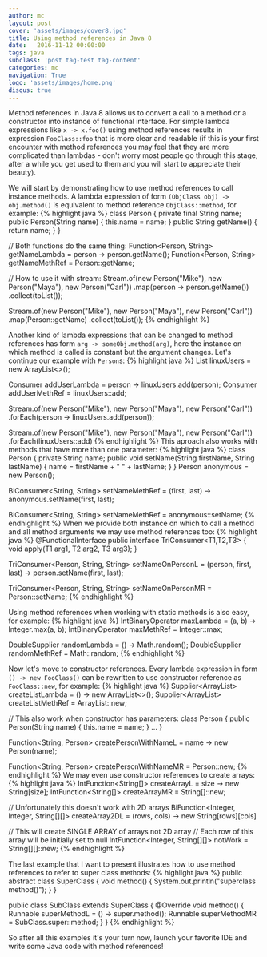 ```yaml
---
author: mc
layout: post
cover: 'assets/images/cover8.jpg'
title: Using method references in Java 8
date:   2016-11-12 00:00:00
tags: java 
subclass: 'post tag-test tag-content'
categories: mc
navigation: True
logo: 'assets/images/home.png'
disqus: true
---
```


Method references in Java 8 allows us to convert a call to a method
or a constructor into instance of functional interface.
For simple lambda expressions like `x -> x.foo()` using method
references results in expression `FooClass::foo` that is more
clear and readable (if this is your first encounter with method
references you may feel that they are more complicated than
lambdas - don't worry most people go through this stage,
after a while you get used to them and you will start to
appreciate their beauty).

We will start by demonstrating how to use method references
to call instance methods.
A lambda expression of form `(ObjClass obj) -> obj.method()` is
equivalent to method reference `ObjClass::method`, for example:
{% highlight java %}
class Person {
	private final String name;
	public Person(String name) {
		 this.name = name;
	}
	public String getName() {
		 return name;
	}
}

// Both functions do the same thing:
Function<Person, String> getNameLambda = person -> person.getName();
Function<Person, String> getNameMethRef = Person::getName;

// How to use it with stream:
Stream.of(new Person("Mike"), new Person("Maya"), new Person("Carl"))
	.map(person -> person.getName())
	.collect(toList());

Stream.of(new Person("Mike"), new Person("Maya"), new Person("Carl"))
	.map(Person::getName)
	.collect(toList());
{% endhighlight %}

Another kind of lambda expressions that can be changed to method references
has form `arg -> someObj.method(arg)`, here the instance on which method is
called is constant but the argument changes. Let's continue our example
with `Person`s:
{% highlight java %}
List<Person> linuxUsers = new ArrayList<>();

Consumer<Person> addUserLambda = person -> linuxUsers.add(person);
Consumer<Person> addUserMethRef = linuxUsers::add;

Stream.of(new Person("Mike"), new Person("Maya"), new Person("Carl"))
	.forEach(person -> linuxUsers.add(person));

Stream.of(new Person("Mike"), new Person("Maya"), new Person("Carl"))
	.forEach(linuxUsers::add)
{% endhighlight %}
This aproach also works with methods that have more than one parameter:
{% highlight java %}
class Person {
	private String name;
	public void setName(String firstName, String lastName) {
		 name = firstName + " " + lastName;
	}
}
Person anonymous = new Person();

BiConsumer<String, String> setNameMethRef = 
	(first, last) -> anonymous.setName(first, last);

BiConsumer<String, String> setNameMethRef = anonymous::setName;
{% endhighlight %}
When we provide both instance on which to call a method and all method
arguments we may use method references too:
{% highlight java %}
@FunctionalInterface
public interface TriConsumer<T1,T2,T3> {
    void apply(T1 arg1, T2 arg2, T3 arg3);
}

TriConsumer<Person, String, String> setNameOnPersonL = 
	(person, first, last) -> person.setName(first, last);

TriConsumer<Person, String, String> setNameOnPersonMR =
	Person::setName;
{% endhighlight %}

Using method references when working with static methods is also easy,
for example:
{% highlight java %}
IntBinaryOperator maxLambda = (a, b) -> Integer.max(a, b);
IntBinaryOperator maxMethRef = Integer::max;

DoubleSupplier randomLambda = () -> Math.random();
DoubleSupplier randomMethRef = Math::random;
{% endhighlight %}

Now let's move to constructor references.
Every lambda expression in form `() -> new FooClass()` can be
rewritten to use constructor reference as `FooClass::new`, for example:
{% highlight java %}
Supplier<ArrayList<Person>> createListLambda = () -> new ArrayList<>();
Supplier<ArrayList<Person>> createListMethRef = ArrayList::new;

// This also work when constructor has parameters:
class Person {
	public Person(String name) {
		 this.name = name;
	}
	...
}

Function<String, Person> createPersonWithNameL =
	name -> new Person(name);

Function<String, Person> createPersonWithNameMR =
	Person::new;
{% endhighlight %}
We may even use constructor references to create arrays:
{% highlight java %}
IntFunction<String[]> createArrayL = size -> new String[size];
IntFunction<String[]> createArrayMR = String[]::new;

// Unfortunately this doesn't work with 2D arrays
BiFunction<Integer, Integer, String[][]> createArray2DL = 
	 (rows, cols) -> new String[rows][cols]

// This will create SINGLE ARRAY of arrays not 2D array
// Each row of this array will be initially set to null
IntFunction<Integer, String[][]> notWork = String[][]::new;
{% endhighlight %}

The last example that I want to present illustrates how
to use method references to refer to super class methods:
{% highlight java %}
public abstract class SuperClass {
    void method() { 
        System.out.println("superclass method()");
    }
}

public class SubClass extends SuperClass {
    @Override
    void method() {
        Runnable superMethodL = () -> super.method();
        Runnable superMethodMR = SubClass.super::method;
    }
}
{% endhighlight %}

So after all this examples it's your turn now, launch your favorite IDE
and write some Java code with method references!

